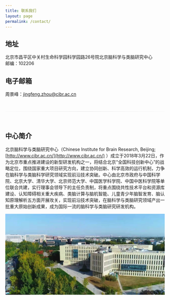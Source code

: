 ```yaml
---
title: 联系我们
layout: page
permalink: /contact/
---
```


## 地址
北京市昌平区中关村生命科学园科学园路26号院北京脑科学与类脑研究中心<br>
邮编：102206

## 电子邮箱
周景峰：[jingfeng.zhou@cibr.ac.cn](mailto:jingfeng.zhou@cibr.ac.cn)

<br>

<hr style="height:1px; border:0; background: rgba(0, 0, 0, 0.02); background-image: linear-gradient(to right, rgba(0, 0, 0, 0), rgba(0, 0, 0, 0.08), rgba(0, 0, 0, 0))">

<br>

## 中心简介

北京脑科学与类脑研究中心（Chinese Institute for Brain Research, Beijing; [http://www.cibr.ac.cn/](http://www.cibr.ac.cn/) ）成立于2018年3月22日，作为北京市重点推进建设的新型研发机构之一，将结合北京“全国科技创新中心”的战略定位，围绕国家重大项目研究方向，建立协同创新、科学高效的运行机制，力争在脑科学与类脑科学研究领域实现前沿技术突破。中心由北京市政府与中国科学院、北京大学、清华大学、北京师范大学、中国医学科学院、中国中医科学院等单位联合共建，实行理事会领导下的主任负责制，将重点围绕共性技术平台和资源库建设、认知障碍相关重大疾病、类脑计算与脑机智能、儿童青少年脑智发育、脑认知原理解析五方面开展攻关，实现前沿技术突破，在脑科学与类脑研究领域产出一批重大原始创新成果，成为国际一流的脑科学与类脑研究研发机构。

<p align="center">
  <img width="800" src="/assets/CIBR_pic.jpg">
</p>
